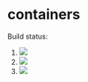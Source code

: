 # containers

Build status:
1. [![](https://github.com/agulati18/containers/workflows/tests-fibonacci/badge.svg)](https://github.com/agulati18/containers/actions?query=workflow%3Atests-fibonacci)
1. [![](https://github.com/agulati18/containers/workflows/tests-range/badge.svg)](https://github.com/agulati18/containers/actions?query=workflow%3Atests-range)
1. [![](https://github.com/agulati18/containers/workflows/tests-unicode/badge.svg)](https://github.com/agulati18/containers/actions?query=workflow%3Atests-unicode)
